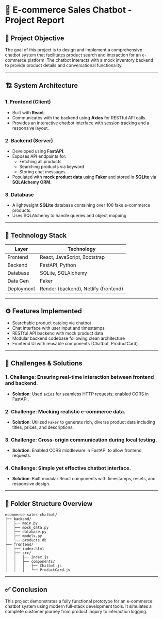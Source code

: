 # 📝 E-commerce Sales Chatbot - Project Report

## 📌 Project Objective
The goal of this project is to design and implement a comprehensive chatbot system that facilitates product search and interaction for an e-commerce platform. The chatbot interacts with a mock inventory backend to provide product details and conversational functionality.

---

## 🏗️ System Architecture

### 1. Frontend (Client)
- Built with **React**.
- Communicates with the backend using **Axios** for RESTful API calls.
- Provides an interactive chatbot interface with session tracking and a responsive layout.

### 2. Backend (Server)
- Developed using **FastAPI**.
- Exposes API endpoints for:
  - Fetching all products
  - Searching products via keyword
  - Storing chat messages
- Populated with **mock product data** using **Faker** and stored in **SQLite** via **SQLAlchemy ORM**.

### 3. Database
- A lightweight **SQLite** database containing over 100 fake e-commerce products.
- Uses SQLAlchemy to handle queries and object mapping.

---

## 🔧 Technology Stack

| Layer      | Technology                |
|------------|---------------------------|
| Frontend   | React, JavaScript, Bootstrap |
| Backend    | FastAPI, Python            |
| Database   | SQLite, SQLAlchemy         |
| Data Gen   | Faker                      |
| Deployment | Render (backend), Netlify (frontend) |

---

## ⚙️ Features Implemented

- Searchable product catalog via chatbot
- Chat interface with user input and timestamps
- RESTful API backend with mock product data
- Modular backend codebase following clean architecture
- Frontend UI with reusable components (Chatbot, ProductCard)

---

## 🚧 Challenges & Solutions

### 1. **Challenge**: Ensuring real-time interaction between frontend and backend.
- **Solution**: Used `axios` for seamless HTTP requests; enabled CORS in FastAPI.

### 2. **Challenge**: Mocking realistic e-commerce data.
- **Solution**: Utilized `Faker` to generate rich, diverse product data including titles, prices, and descriptions.

### 3. **Challenge**: Cross-origin communication during local testing.
- **Solution**: Enabled CORS middleware in FastAPI to allow frontend requests.

### 4. **Challenge**: Simple yet effective chatbot interface.
- **Solution**: Built modular React components with timestamps, resets, and responsive design.

---

## 📂 Folder Structure Overview

```
ecommerce-sales-chatbot/
├── backend/
│   ├── main.py
│   ├── mock_data.py
│   ├── database.py
│   ├── models.py
│   └── products.db
├── frontend/
│   ├── index.html
│   ├── src/
│   │   ├── index.js
│   │   ├── components/
│   │   │   ├── Chatbot.js
│   │   │   └── ProductCard.js
```

---

## ✅ Conclusion

This project demonstrates a fully functional prototype for an e-commerce chatbot system using modern full-stack development tools. It simulates a complete customer journey from product inquiry to interaction logging.
